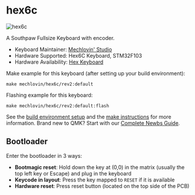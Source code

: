 # hex6c

![hex6c](https://i.imgur.com/uYxCTiTl.jpeg)

A Southpaw Fullsize Keyboard with encoder.

* Keyboard Maintainer: [Mechlovin' Studio](https://github.com/mechlovin)
* Hardware Supported: Hex6C Keyboard, STM32F103
* Hardware Availability: [Hex Keyboard](https://hexkeyboards.com/)

Make example for this keyboard (after setting up your build environment):

    make mechlovin/hex6c/rev2:default

Flashing example for this keyboard:

    make mechlovin/hex6c/rev2:default:flash

See the [build environment setup](https://docs.qmk.fm/#/getting_started_build_tools) and the [make instructions](https://docs.qmk.fm/#/getting_started_make_guide) for more information. Brand new to QMK? Start with our [Complete Newbs Guide](https://docs.qmk.fm/#/newbs).

## Bootloader

Enter the bootloader in 3 ways:

* **Bootmagic reset**: Hold down the key at (0,0) in the matrix (usually the top left key or Escape) and plug in the keyboard
* **Keycode in layout**: Press the key mapped to `RESET` if it is available
* **Hardware reset**: Press reset button (located on the top side of the PCB)